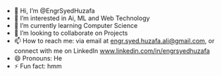 - 👋 Hi, I’m @EngrSyedHuzafa
- 👀 I’m interested in Ai, ML and Web Technology
- 🌱 I’m currently learning Computer Science
- 💞️ I’m looking to collaborate on Projects
- 📫 How to reach me: via email at engr.syed.huzafa.ali@gmail.com, or connect with me on LinkedIn www.linkedin.com/in/engrsyedhuzafa
- 😄 Pronouns: He
- ⚡ Fun fact: hmm

<!---
EngrSyedHuzafa/EngrSyedHuzafa is a ✨ special ✨ repository because its `README.md` (this file) appears on your GitHub profile.
You can click the Preview link to take a look at your changes.
--->
